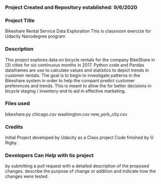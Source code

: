 ### Project Created and Repository established: 9/6/2020

### Project Title
Bikeshare Rental Service Data Exploration
This is classroom exercize for Udacity Nanodegree program

### Description
This project explores data on bicycle rentals for the company BikeShare in (3) cities
for six continuous months in 2017. Python code and Pandas dataframes are use to calculate values and statistics to 
depict trends in customer rentals.  The goal is to begin to investigate patterns in the Bikeshare system in order to help the 
compant predict customer preferences and trends.  This is meant to allow the for better decisions in bicycle staging / inventory and 
to aid in effective marketing.  

### Files used
bikeshare.py
chicago.csv
washington.csv
new_york_city.csv

### Credits
Initial Project developed by Udacity as a Class project
Code finished by G Rigby.

### Developers Can Help with tis project
by submitting a pull request with a detailed description of the proposed changes.
describe the purpose of change or addition and indicate how the changes were tested.


